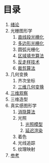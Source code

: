 # 目录

1. [绪论](1_绪论.md)
2. 光栅图形学
    1. [直线段光栅化](2_光栅图形学/1_直线段光栅化.md)
    2. [多边形光栅化](2_光栅图形学/2_多边形光栅化.md)
    3. 圆弧光栅化
    4. [区域填充算法](2_光栅图形学/4_区域填充算法.md)
    5. [反走样技术](2_光栅图形学/5_反走样技术.md)
    6. [裁剪算法](2_光栅图形学/6_裁剪算法.md)
3. 几何变换
    1. 齐次坐标
    2. [三维几何变换](3_几何变换/2_三维几何变换.md)
4. [三维观察](4_三维观察.md)
5. 三维造型
6. 真实感图形学
    1. [消隐算法](6_真实感图形学/1_消隐算法.md)
    2. 光照
        1. [光照模型](6_真实感图形学/2_光照/1_光照模型.md)
        2. [延迟渲染](6_真实感图形学/2_光照/2_延迟渲染.md)
    3. 着色
    4. 光线追踪
    5. 纹理映射
7. [参考](7_参考.md)
